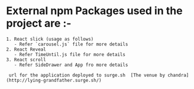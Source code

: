 # External npm Packages used in the project are :-
```
1. React slick (usage as follows)
   - Refer `carousel.js` file for more details
2. React Reveal
   - Refer TimeUntil.js file for more details
3. React scroll
   - Refer SideDrawer and App fro more details
   
 url for the application deployed to surge.sh  [The venue by chandra](http://lying-grandfather.surge.sh/) 
 
```
